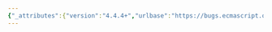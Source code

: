 ```yaml
---
{"_attributes":{"version":"4.4.4+","urlbase":"https://bugs.ecmascript.org/","maintainer":"dherman@mozilla.com"},"bug":{"bug_id":3124,"creation_ts":"2014-08-12 13:45:00 -0700","short_desc":"B.1.2 String Literals: replace [lookahead ∉ DecimalDigit] with [lookahead ∉ OctalDigit]","delta_ts":"2014-08-25 08:29:31 -0700","product":"Draft for 6th Edition","component":"technical issue","version":"Rev 26: July 18, 2014 Draft","rep_platform":"All","op_sys":"All","bug_status":"RESOLVED","resolution":"FIXED","priority":"Normal","bug_severity":"enhancement","blocked":1553,"everconfirmed":true,"reporter":{"uid":"claude.pache","name":"Claude Pache"},"assigned_to":{"uid":"allen","name":"Allen Wirfs-Brock"},"long_desc":[{"commentid":9771,"comment_count":0,"who":{"uid":"claude.pache","name":"Claude Pache"},"bug_when":"2014-08-12 13:45:16 -0700","thetext":"Section B.1.2 String Literals\n\nIn the RHS of the OctalEscapeSequence production, [lookahead ∉ DecimalDigit] should be replace by [lookahead ∉ OctalDigit] (twice) in order to match reality.\n\nE.g., all major browsers interpret \"\\078\" as \"\\07\" + \"8\" in sloppy mode (and throw in strict mode).\n\nNote that this case resemble, but is different from, Bug #1553. The only point of contact is that \"\\0\" can either be interpreted as an octal escape sequence in sloppy mode (according to Annex B), or as an ad-hoc escape sequence producing NUL otherwise (per Section 11.8.4)."},{"commentid":9848,"comment_count":1,"who":{"uid":"allen","name":"Allen Wirfs-Brock"},"bug_when":"2014-08-23 12:51:21 -0700","thetext":"fixed in rev27 editor's draft"},{"commentid":9971,"comment_count":2,"who":{"uid":"allen","name":"Allen Wirfs-Brock"},"bug_when":"2014-08-25 08:29:31 -0700","thetext":"fixed in rev27 draft"}]}}
---
```

